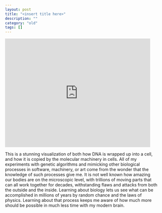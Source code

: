 ```yaml
---
layout: post
title: "<insert title here>"
description: ""
category: "old"
tags: []
---
```



<iframe width="480" height="360" src="http://www.youtube.com/embed/4PKjF7OumYo?rel=0" frameborder="0" allowfullscreen></iframe>

This is a stunning visualization of both how DNA is wrapped up into a cell, and how it is copied by the molecular machinery in cells. All of my experiments with genetic algorithms and mimicking other biological processes in software, machinery, or art come from the wonder that the knowledge of such processes give me. It is not well known how amazing our bodies are on the microscopic level, with trillions of moving parts that can all work together for decades, withstanding flaws and attacks from both the outside and the inside. Learning about biology lets us see what can be accomplished in millions of years by random chance and the laws of physics. Learning about that process keeps me aware of how much more should be possible in much less time with my modern brain.


